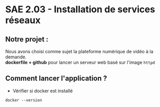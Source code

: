# SAE 2.03 - Installation de services réseaux

## Notre projet :

Nous avons choisi comme sujet la plateforme numérique de vidéo à la demande. <br/>
**dockerfile + github** pour lancer un serveur web basé sur l'image ```httpd```

## Comment lancer l'application ?
- Vérifier si docker est installé
```shell
docker --version
```

